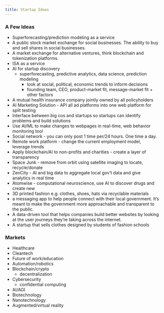 ```yaml
---
title: Startup Ideas 
---
```


### A Few Ideas
- Superforecasting/prediction modeling as a service 
- A public stock market exchange for social businesses. The ability to buy and sell shares in social businesses. 
- A market exchange for alternative ventures, think blockchain and tokenization platforms. 
- ISA as a service
- AI for startup discovery 
  - superforecasting, predictive analytics, data science, prediction modeling
	- look at social, political, economic trends to inform decisions 
	- founding team, CEO, product-market fit, message-market fit + other factors 
- A mutual health insurance company jointly owned by all policyholders
- AI Marketing Solution - API all ad platforms into one web platform for split testing
- Interface between big cos and startups so startups can identify problems and build solutions
- Use AI/ML to make changes to webpages in real-time, web behavior monitoring tool
- Social network - you can only post 1 time per/24 hours. One time a day. 
- Remote work platform - change the current employment model, leverage trends
- Apply blockchain/AI to non-profits and charities - create a layer of transparency 
- Space Junk - remove from orbit using satellite imaging to locate, recycle/donate 
- ZenCity - AI and big data to aggregate local gov’t data and give analytics in real time
- Atomwise - computational neuroscience, use AI to discover drugs and create new
- 3D printed fashion e.g. clothes, shoes, hats via recyclable materials 
- a messaging app to help people connect with their local government. It’s meant to make the government more approachable and transparent to the public.
- A data-driven tool that helps companies build better websites by looking at the user journeys they’re taking across the internet.
- A startup that sells clothes designed by students of fashion schools

### Markets 
- Healthcare
- Cleantech
- Future of work/education
- Automation/robotics
- Blockchain/crypto
  - decentralization
- Cybersecurity
  - confidential computing 
- AI/AGI
- Biotechnology
- Nanotechnology
- Augmented/virtual reality
